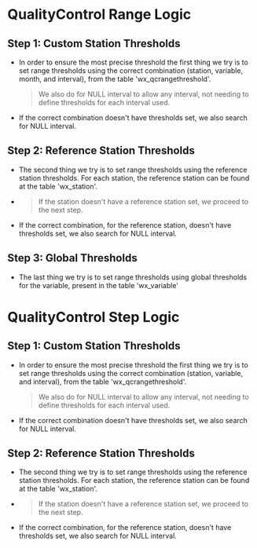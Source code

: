 # QualityControl Range Logic
## Step 1: Custom Station Thresholds
 - In order to ensure the most precise threshold the first thing we try is to set range thresholds using the correct combination (station, variable, month, and interval), from the table 'wx_qcrangethreshold'.
 
     > We also do for NULL interval to allow any interval, not needing to define thresholds for each interval used.

 - If the correct combination doesn't have thresholds set, we also search for NULL interval.
##  Step 2: Reference Station Thresholds
 - The second thing we try is to set range thresholds using the reference station thresholds. For each station, the reference station can be found at the table 'wx_station'.
 - 
    > If the station doesn't have a reference station set, we proceed to the next step.

 - If the correct combination, for the reference station, doesn't have thresholds set, we also search for NULL interval.
##  Step 3: Global Thresholds
 - The last thing we try is to set range thresholds using global thresholds for the variable, present in the table 'wx_variable'


# QualityControl Step Logic
## Step 1: Custom Station Thresholds
 - In order to ensure the most precise threshold the first thing we try is to set range thresholds using the correct combination (station, variable, and interval), from the table 'wx_qcrangethreshold'.
 
     > We also do for NULL interval to allow any interval, not needing to define thresholds for each interval used.

 - If the correct combination doesn't have thresholds set, we also search for NULL interval.
##  Step 2: Reference Station Thresholds
 - The second thing we try is to set range thresholds using the reference station thresholds. For each station, the reference station can be found at the table 'wx_station'.
 - 
    > If the station doesn't have a reference station set, we proceed to the next step.

 - If the correct combination, for the reference station, doesn't have thresholds set, we also search for NULL interval.